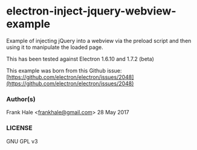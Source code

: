 # electron-inject-jquery-webview-example
Example of injecting jQuery into a webview via the preload script and then using it to manipulate the loaded page.

This has been tested against Electron 1.6.10 and 1.7.2 (beta)

This example was born from this Github issue: [https://github.com/electron/electron/issues/2048](https://github.com/electron/electron/issues/2048)

### Author(s)

Frank Hale &lt;<frankhale@gmail.com>&gt;
28 May 2017


### LICENSE

GNU GPL v3